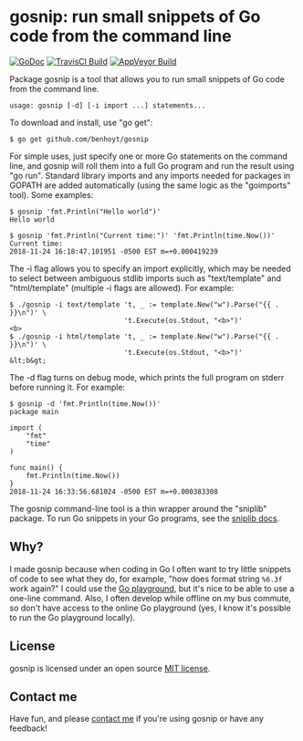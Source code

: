 # gosnip: run small snippets of Go code from the command line

[![GoDoc](https://godoc.org/github.com/benhoyt/gosnip?status.png)](https://godoc.org/github.com/benhoyt/gosnip)
[![TravisCI Build](https://travis-ci.org/benhoyt/gosnip.svg)](https://travis-ci.org/benhoyt/gosnip)
[![AppVeyor Build](https://ci.appveyor.com/api/projects/status/github/benhoyt/gosnip?branch=master&svg=true)](https://ci.appveyor.com/project/benhoyt/gosnip)

Package gosnip is a tool that allows you to run small snippets of
Go code from the command line.

    usage: gosnip [-d] [-i import ...] statements...

To download and install, use "go get":

    $ go get github.com/benhoyt/gosnip

For simple uses, just specify one or more Go statements on the
command line, and gosnip will roll them into a full Go program and
run the result using "go run". Standard library imports and any
imports needed for packages in GOPATH are added automatically
(using the same logic as the "goimports" tool). Some examples:

    $ gosnip 'fmt.Println("Hello world")'
    Hello world

    $ gosnip 'fmt.Println("Current time:")' 'fmt.Println(time.Now())'
    Current time:
    2018-11-24 16:18:47.101951 -0500 EST m=+0.000419239

The -i flag allows you to specify an import explicitly, which may be
needed to select between ambiguous stdlib imports such as
"text/template" and "html/template" (multiple -i flags are
allowed). For example:

    $ ./gosnip -i text/template 't, _ := template.New("w").Parse("{{ . }}\n")' \
                                't.Execute(os.Stdout, "<b>")'
    <b>
    $ ./gosnip -i html/template 't, _ := template.New("w").Parse("{{ . }}\n")' \
                                't.Execute(os.Stdout, "<b>")'
    &lt;b&gt;

The -d flag turns on debug mode, which prints the full program on
stderr before running it. For example:

    $ gosnip -d 'fmt.Println(time.Now())'
    package main

    import (
        "fmt"
        "time"
    )

    func main() {
        fmt.Println(time.Now())
    }
    2018-11-24 16:33:56.681024 -0500 EST m=+0.000383308

The gosnip command-line tool is a thin wrapper around the
"sniplib" package. To run Go snippets in your Go programs, see the
[sniplib docs](https://godoc.org/github.com/benhoyt/gosnip/sniplib).

## Why?

I made gosnip because when coding in Go I often want to try little
snippets of code to see what they do, for example, "how does format
string `%6.3f` work again?" I could use the
[Go playground](https://play.golang.org/), but it's nice to be able
to use a one-line command. Also, I often develop while offline on my
bus commute, so don't have access to the online Go playground (yes, I
know it's possible to run the Go playground locally).

## License

gosnip is licensed under an open source [MIT license](https://github.com/benhoyt/gosnip/blob/master/LICENSE.txt).

## Contact me

Have fun, and please [contact me](https://benhoyt.com/) if you're using gosnip or have any feedback!
